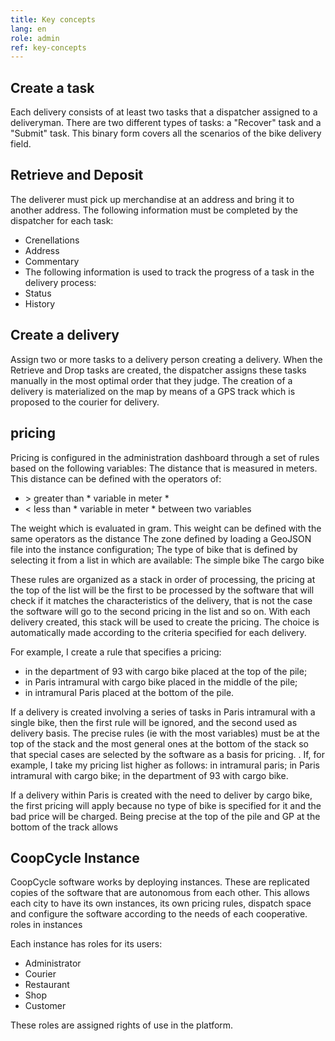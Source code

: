 ```yaml
---
title: Key concepts
lang: en
role: admin
ref: key-concepts
---
```


Create a task
---------------

Each delivery consists of at least two tasks that a dispatcher assigned to a deliveryman.
There are two different types of tasks: a "Recover" task and a "Submit" task.
This binary form covers all the scenarios of the bike delivery field.

## Retrieve and Deposit

The deliverer must pick up merchandise at an address and bring it to another address. The following information must be completed by the dispatcher for each task:
- Crenellations
- Address
- Commentary
- The following information is used to track the progress of a task in the delivery process:
- Status
- History

Create a delivery
-------------------

Assign two or more tasks to a delivery person creating a delivery. When the Retrieve and Drop tasks are created, the dispatcher assigns these tasks manually in the most optimal order that they judge. The creation of a delivery is materialized on the map by means of a GPS track which is proposed to the courier for delivery.

pricing
-------------

Pricing is configured in the administration dashboard through a set of rules based on the following variables:
The distance that is measured in meters. This distance can be defined with the operators of:
- &gt; greater than * variable in meter *
- &lt; less than * variable in meter *
between two variables

The weight which is evaluated in gram. This weight can be defined with the same operators as the distance
The zone defined by loading a GeoJSON file into the instance configuration;
The type of bike that is defined by selecting it from a list in which are available:
The simple bike
The cargo bike

These rules are organized as a stack in order of processing, the pricing at the top of the list will be the first to be processed by the software that will check if it matches the characteristics of the delivery, that is not the case the software will go to the second pricing in the list and so on. With each delivery created, this stack will be used to create the pricing. The choice is automatically made according to the criteria specified for each delivery.

For example, I create a rule that specifies a pricing:
- in the department of 93 with cargo bike placed at the top of the pile;
- in Paris intramural with cargo bike placed in the middle of the pile;
- in intramural Paris placed at the bottom of the pile.

If a delivery is created involving a series of tasks in Paris intramural with a single bike, then the first rule will be ignored, and the second used as delivery basis. The precise rules (ie with the most variables) must be at the top of the stack and the most general ones at the bottom of the stack so that special cases are selected by the software as a basis for pricing. . If, for example, I take my pricing list higher as follows:
in intramural paris;
in Paris intramural with cargo bike;
in the department of 93 with cargo bike.

If a delivery within Paris is created with the need to deliver by cargo bike, the first pricing will apply because no type of bike is specified for it and the bad price will be charged. Being precise at the top of the pile and GP at the bottom of the track allows

CoopCycle Instance
------------------

CoopCycle software works by deploying instances. These are replicated copies of the software that are autonomous from each other. This allows each city to have its own instances, its own pricing rules, dispatch space and configure the software according to the needs of each cooperative.
roles in instances

Each instance has roles for its users:
- Administrator
- Courier
- Restaurant
- Shop
- Customer

These roles are assigned rights of use in the platform.
